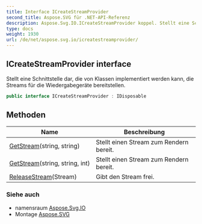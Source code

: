 ```yaml
---
title: Interface ICreateStreamProvider
second_title: Aspose.SVG für .NET-API-Referenz
description: Aspose.Svg.IO.ICreateStreamProvider koppel. Stellt eine Schnittstelle dar die von Klassen implementiert werden kann die Streams für die Wiedergabegeräte bereitstellen.
type: docs
weight: 1930
url: /de/net/aspose.svg.io/icreatestreamprovider/
---
```

## ICreateStreamProvider interface

Stellt eine Schnittstelle dar, die von Klassen implementiert werden kann, die Streams für die Wiedergabegeräte bereitstellen.

```csharp
public interface ICreateStreamProvider : IDisposable
```

## Methoden

| Name | Beschreibung |
| --- | --- |
| [GetStream](../../aspose.svg.io/icreatestreamprovider/getstream/#getstream)(string, string) | Stellt einen Stream zum Rendern bereit. |
| [GetStream](../../aspose.svg.io/icreatestreamprovider/getstream/#getstream_1)(string, string, int) | Stellt einen Stream zum Rendern bereit. |
| [ReleaseStream](../../aspose.svg.io/icreatestreamprovider/releasestream/)(Stream) | Gibt den Stream frei. |

### Siehe auch

* namensraum [Aspose.Svg.IO](../../aspose.svg.io/)
* Montage [Aspose.SVG](../../)


